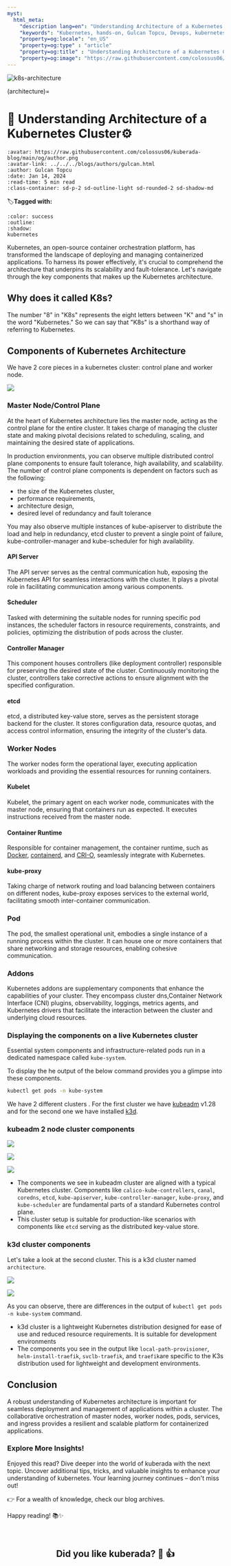 ```yaml
---
myst:
  html_meta:
    "description lang=en": "Understanding Architecture of a Kubernetes Cluster"
    "keywords": "Kubernetes, hands-on, Gulcan Topcu, Devops, kubernetes architecture, control plane components, worker node components"
    "property=og:locale": "en_US"
    "property=og:type" : "article"
    "property=og:title" : "Understanding Architecture of a Kubernetes Cluster"
    "property=og:image": "https://raw.githubusercontent.com/colossus06/kuberada-blog/main/og/kubernetes-architecture.png"
---
```


<img src="https://raw.githubusercontent.com/colossus06/kuberada-blog/main/og/kubernetes-architecture.png" alt="k8s-architecture" class="bg-primary">

(architecture)=
# 🔩 Understanding Architecture of a Kubernetes Cluster⚙️ 

```{article-info}
:avatar: https://raw.githubusercontent.com/colossus06/kuberada-blog/main/og/author.png
:avatar-link: ../../../blogs/authors/gulcan.html
:author: Gulcan Topcu
:date: Jan 14, 2024
:read-time: 5 min read
:class-container: sd-p-2 sd-outline-light sd-rounded-2 sd-shadow-md
```

🏷️**Tagged with:**

```{button-link} ../../../blogs/tag/kubernetes.html
:color: success
:outline:
:shadow:
kubernetes
```

Kubernetes, an open-source container orchestration platform, has transformed the landscape of deploying and managing containerized applications. To harness its power effectively, it's crucial to comprehend the architecture that underpins its scalability and fault-tolerance. Let's navigate through the key components that makes up the Kubernetes architecture.


## Why does it called K8s?

The number "8" in "K8s" represents the eight letters between "K" and "s" in the word "Kubernetes." So we can say that "K8s" is a shorthand way of referring to Kubernetes. 

## Components of Kubernetes Architecture

We have 2 core pieces in a kubernetes cluster: control plane and worker node.


![](assets/diagram.png)

### Master Node/Control Plane

At the heart of Kubernetes architecture lies the master node, acting as the control plane for the entire cluster. It takes charge of managing the cluster state and making pivotal decisions related to scheduling, scaling, and maintaining the desired state of applications.

In production environments, you can observe multiple distributed control plane components to ensure fault tolerance, high availability, and scalability. The number of control plane components is dependent on factors such as the following:

- the size of the Kubernetes cluster, 
- performance requirements, 
- architecture design,
- desired level of redundancy and fault tolerance

You may also observe multiple instances of kube-apiserver to distribute the load and help in redundancy, etcd cluster to prevent a single point of failure, kube-controller-manager and kube-scheduler for high availability.

#### API Server

The API server serves as the central communication hub, exposing the Kubernetes API for seamless interactions with the cluster. It plays a pivotal role in facilitating communication among various components.

#### Scheduler

Tasked with determining the suitable nodes for running specific pod instances, the scheduler factors in resource requirements, constraints, and policies, optimizing the distribution of pods across the cluster.

#### Controller Manager

This component houses controllers (like deployment controller) responsible for preserving the desired state of the cluster. Continuously monitoring the cluster, controllers take corrective actions to ensure alignment with the specified configuration.

#### etcd

etcd, a distributed key-value store, serves as the persistent storage backend for the cluster. It stores configuration data, resource quotas, and access control information, ensuring the integrity of the cluster's data.

### Worker Nodes

The worker nodes form the operational layer, executing application workloads and providing the essential resources for running containers.

#### Kubelet

Kubelet, the primary agent on each worker node, communicates with the master node, ensuring that containers run as expected. It executes instructions received from the master node.

#### Container Runtime

Responsible for container management, the container runtime, such as [Docker](https://www.docker.com/), [containerd](https://containerd.io/), and [CRI-O](https://cri-o.io/), seamlessly integrate with Kubernetes.

#### kube-proxy

Taking charge of network routing and load balancing between containers on different nodes, kube-proxy exposes services to the external world, facilitating smooth inter-container communication.

### Pod

The pod, the smallest operational unit, embodies a single instance of a running process within the cluster. It can house one or more containers that share networking and storage resources, enabling cohesive communication.

### Addons

Kubernetes addons are supplementary components that enhance the capabilities of your cluster. They encompass cluster dns,Container Network Interface (CNI) plugins, observability, loggings, metrics agents, and Kubernetes drivers that facilitate the interaction between the cluster and underlying cloud resources.

### Displaying the components on a live Kubernetes cluster

Essential system components and infrastructure-related pods run in a dedicated namespace called `kube-system`.

To display the he output of the below command provides you a glimpse into these components.

```sh
kubectl get pods -n kube-system
```

We have 2 different clusters . For the first cluster we have [kubeadm](https://kubernetes.io/docs/reference/setup-tools/kubeadm/) v1.28 and for the second one we have installed [k3d](https://k3d.io/v5.6.0/#what-is-k3d).

### kubeadm 2 node cluster components


![](assets/20240114120023.png)

![](assets/20240114130252.png)

![](assets/20240114112959.png)


- The components we see in kubeadm cluster are aligned with a typical Kubernetes cluster. Components like `calico-kube-controllers`, `canal`, `coredns`, `etcd`, `kube-apiserver`, `kube-controller-manager`, `kube-proxy`, and `kube-scheduler` are fundamental parts of a standard Kubernetes control plane.
- This cluster setup is suitable for production-like scenarios with components like `etcd` serving as the distributed key-value store.

### k3d cluster components

Let's take a look at the second cluster. This is a k3d cluster named `architecture`. 

![](assets/20240114115629.png)

![](assets/20240114115526.png)


As you can observe, there are differences in the output of `kubectl get pods -n kube-system` command. 

- k3d cluster is a lightweight Kubernetes distribution designed for ease of use and reduced resource requirements. It is suitable for development environments
- The components you see in the output like `local-path-provisioner`, `helm-install-traefik`, `svclb-traefik`, and `traefik`are specific to the K3s distribution used for lightweight and development environments.


## Conclusion

A robust understanding of Kubernetes architecture is important for seamless deployment and management of applications within a cluster. The collaborative orchestration of master nodes, worker nodes, pods, services, and ingress provides a resilient and scalable platform for containerized applications. 


### Explore More Insights!

Enjoyed this read? 
Dive deeper into the world of kuberada with the next topic. Uncover additional tips, tricks, and valuable insights to enhance your understanding of kubernetes. Your learning journey continues – don't miss out!

👉 For a wealth of knowledge, check our blog archives.

Happy reading! 📚✨

<br>

<div style="text-align: center;">
  <h2>Did you like kuberada? 🐶 👍</h2>
</div>

<br>

<div class="sharethis-inline-reaction-buttons"></div>



